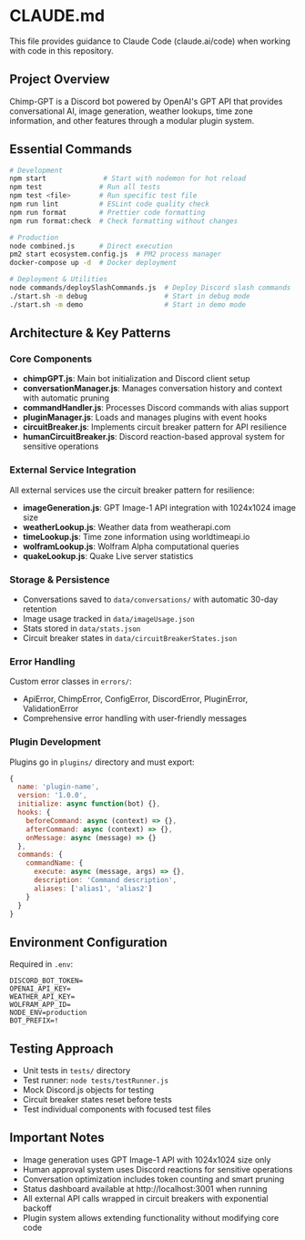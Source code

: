 # CLAUDE.md

This file provides guidance to Claude Code (claude.ai/code) when working with code in this repository.

## Project Overview

Chimp-GPT is a Discord bot powered by OpenAI's GPT API that provides conversational AI, image generation, weather lookups, time zone information, and other features through a modular plugin system.

## Essential Commands

```bash
# Development
npm start              # Start with nodemon for hot reload
npm test              # Run all tests
npm test <file>       # Run specific test file
npm run lint          # ESLint code quality check
npm run format        # Prettier code formatting
npm run format:check  # Check formatting without changes

# Production
node combined.js      # Direct execution
pm2 start ecosystem.config.js  # PM2 process manager
docker-compose up -d  # Docker deployment

# Deployment & Utilities
node commands/deploySlashCommands.js  # Deploy Discord slash commands
./start.sh -m debug                   # Start in debug mode
./start.sh -m demo                    # Start in demo mode
```

## Architecture & Key Patterns

### Core Components
- **chimpGPT.js**: Main bot initialization and Discord client setup
- **conversationManager.js**: Manages conversation history and context with automatic pruning
- **commandHandler.js**: Processes Discord commands with alias support
- **pluginManager.js**: Loads and manages plugins with event hooks
- **circuitBreaker.js**: Implements circuit breaker pattern for API resilience
- **humanCircuitBreaker.js**: Discord reaction-based approval system for sensitive operations

### External Service Integration
All external services use the circuit breaker pattern for resilience:
- **imageGeneration.js**: GPT Image-1 API integration with 1024x1024 image size
- **weatherLookup.js**: Weather data from weatherapi.com
- **timeLookup.js**: Time zone information using worldtimeapi.io
- **wolframLookup.js**: Wolfram Alpha computational queries
- **quakeLookup.js**: Quake Live server statistics

### Storage & Persistence
- Conversations saved to `data/conversations/` with automatic 30-day retention
- Image usage tracked in `data/imageUsage.json`
- Stats stored in `data/stats.json`
- Circuit breaker states in `data/circuitBreakerStates.json`

### Error Handling
Custom error classes in `errors/`:
- ApiError, ChimpError, ConfigError, DiscordError, PluginError, ValidationError
- Comprehensive error handling with user-friendly messages

### Plugin Development
Plugins go in `plugins/` directory and must export:
```javascript
{
  name: 'plugin-name',
  version: '1.0.0',
  initialize: async function(bot) {},
  hooks: {
    beforeCommand: async (context) => {},
    afterCommand: async (context) => {},
    onMessage: async (message) => {}
  },
  commands: {
    commandName: {
      execute: async (message, args) => {},
      description: 'Command description',
      aliases: ['alias1', 'alias2']
    }
  }
}
```

## Environment Configuration

Required in `.env`:
```
DISCORD_BOT_TOKEN=
OPENAI_API_KEY=
WEATHER_API_KEY=
WOLFRAM_APP_ID=
NODE_ENV=production
BOT_PREFIX=!
```

## Testing Approach

- Unit tests in `tests/` directory
- Test runner: `node tests/testRunner.js`
- Mock Discord.js objects for testing
- Circuit breaker states reset before tests
- Test individual components with focused test files

## Important Notes

- Image generation uses GPT Image-1 API with 1024x1024 size only
- Human approval system uses Discord reactions for sensitive operations
- Conversation optimization includes token counting and smart pruning
- Status dashboard available at http://localhost:3001 when running
- All external API calls wrapped in circuit breakers with exponential backoff
- Plugin system allows extending functionality without modifying core code